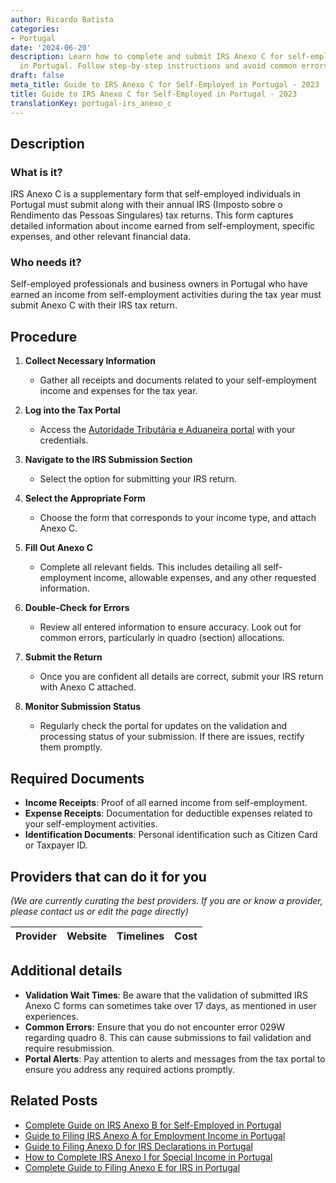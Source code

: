 ```yaml
---
author: Ricardo Batista
categories:
- Portugal
date: '2024-06-20'
description: Learn how to complete and submit IRS Anexo C for self-employed income
  in Portugal. Follow step-by-step instructions and avoid common errors.
draft: false
meta_title: Guide to IRS Anexo C for Self-Employed in Portugal - 2023
title: Guide to IRS Anexo C for Self-Employed in Portugal - 2023
translationKey: portugal-irs_anexo_c
---
```





## Description
### What is it?
IRS Anexo C is a supplementary form that self-employed individuals in Portugal must submit along with their annual IRS (Imposto sobre o Rendimento das Pessoas Singulares) tax returns. This form captures detailed information about income earned from self-employment, specific expenses, and other relevant financial data.

### Who needs it?
Self-employed professionals and business owners in Portugal who have earned an income from self-employment activities during the tax year must submit Anexo C with their IRS tax return.

## Procedure
1. **Collect Necessary Information**
    - Gather all receipts and documents related to your self-employment income and expenses for the tax year.
    
2. **Log into the Tax Portal**
    - Access the [Autoridade Tributária e Aduaneira portal](https://www.portaldasfinancas.gov.pt/) with your credentials.

3. **Navigate to the IRS Submission Section**
    - Select the option for submitting your IRS return.

4. **Select the Appropriate Form**
    - Choose the form that corresponds to your income type, and attach Anexo C.
    
5. **Fill Out Anexo C**
    - Complete all relevant fields. This includes detailing all self-employment income, allowable expenses, and any other requested information.
    
6. **Double-Check for Errors**
    - Review all entered information to ensure accuracy. Look out for common errors, particularly in quadro (section) allocations.
    
7. **Submit the Return**
    - Once you are confident all details are correct, submit your IRS return with Anexo C attached.
    
8. **Monitor Submission Status**
    - Regularly check the portal for updates on the validation and processing status of your submission. If there are issues, rectify them promptly.

## Required Documents
- **Income Receipts**: Proof of all earned income from self-employment.
- **Expense Receipts**: Documentation for deductible expenses related to your self-employment activities.
- **Identification Documents**: Personal identification such as Citizen Card or Taxpayer ID.

## Providers that can do it for you
_(We are currently curating the best providers. If you are or know a provider, please contact us or edit the page directly)_

| Provider        |     Website     |     Timelines    |       Cost      |
| :-------------: | :-------------: |  :-------------: | :-------------: |

## Additional details
- **Validation Wait Times**: Be aware that the validation of submitted IRS Anexo C forms can sometimes take over 17 days, as mentioned in user experiences.
- **Common Errors**: Ensure that you do not encounter error 029W regarding quadro 8. This can cause submissions to fail validation and require resubmission.
- **Portal Alerts**: Pay attention to alerts and messages from the tax portal to ensure you address any required actions promptly.


## Related Posts

- [Complete Guide on IRS Anexo B for Self-Employed in Portugal](https://tramitit.com/guides/portugal/irs_anexo_b/)
- [Guide to Filing IRS Anexo A for Employment Income in Portugal](https://tramitit.com/guides/portugal/irs_anexo_a/)
- [Guide to Filing Anexo D for IRS Declarations in Portugal](https://tramitit.com/guides/portugal/irs_anexo_d/)
- [How to Complete IRS Anexo I for Special Income in Portugal](https://tramitit.com/guides/portugal/irs_anexo_i/)
- [Complete Guide to Filing Anexo E for IRS in Portugal](https://tramitit.com/guides/portugal/irs_anexo_e/)